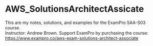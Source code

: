# AWS_SolutionsArchitectAssicate

This are my notes, solutions, and examples for the ExamPro SAA-S03 course. <br />
Instructor: Andrew Brown. 
Support ExamPro by purchasing the course: https://www.exampro.co/aws-exam-solutions-architect-associate
